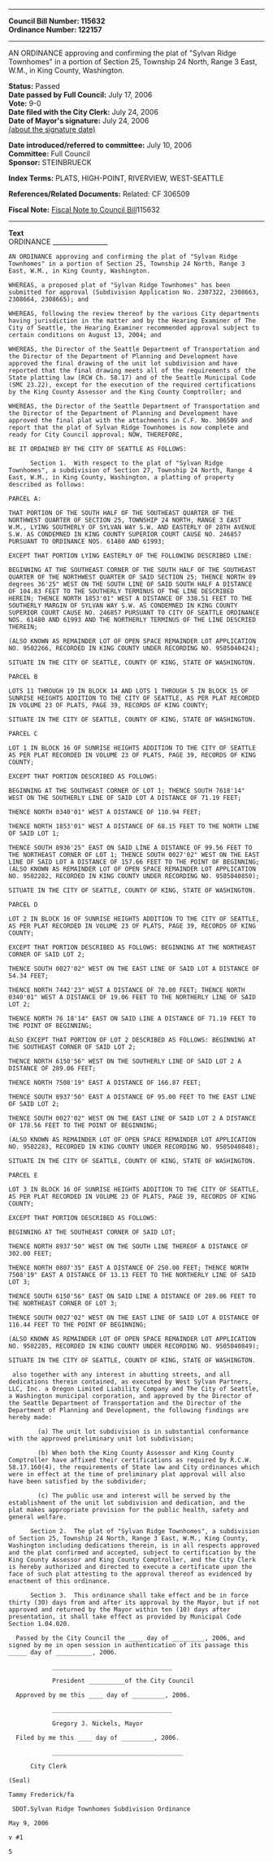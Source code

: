 * * * * *  
  
**Council Bill Number: [](#h0)[](#h2)115632**   
**Ordinance Number: 122157**  
  
* * * * *  
  
AN ORDINANCE approving and confirming the plat of "Sylvan Ridge Townhomes" in a portion of Section 25, Township 24 North, Range 3 East, W.M., in King County, Washington.  
  
**Status:** Passed   
**Date passed by Full Council:** July 17, 2006   
**Vote:** 9-0   
**Date filed with the City Clerk:** July 24, 2006   
**Date of Mayor's signature:** July 24, 2006   
[(about the signature date)](/~public/approvaldate.htm)   
  
  
**Date introduced/referred to committee:** July 10, 2006   
**Committee:** Full Council   
**Sponsor:** STEINBRUECK   
  
**Index Terms:** PLATS, HIGH-POINT, RIVERVIEW, WEST-SEATTLE  
  
**References/Related Documents:** Related: CF 306509  
  
**Fiscal Note:** [Fiscal Note to Council Bill](http://clerk.seattle.gov/~public/fnote/115632.htm)[](#h1)[](#h3)115632  
  
* * * * *  
  
**Text**  
    ORDINANCE _________________  
  
    AN ORDINANCE approving and confirming the plat of "Sylvan Ridge  
    Townhomes" in a portion of Section 25, Township 24 North, Range 3  
    East, W.M., in King County, Washington.  
  
    WHEREAS, a proposed plat of "Sylvan Ridge Townhomes" has been  
    submitted for approval (Subdivision Application No. 2307322, 2308663,  
    2308664, 2308665); and  
  
    WHEREAS, following the review thereof by the various City departments  
    having jurisdiction in the matter and by the Hearing Examiner of The  
    City of Seattle, the Hearing Examiner recommended approval subject to  
    certain conditions on August 13, 2004; and  
  
    WHEREAS, the Director of the Seattle Department of Transportation and  
    the Director of the Department of Planning and Development have  
    approved the final drawing of the unit lot subdivision and have  
    reported that the final drawing meets all of the requirements of the  
    State platting law (RCW Ch. 58.17) and of the Seattle Municipal Code  
    (SMC 23.22), except for the execution of the required certifications  
    by the King County Assessor and the King County Comptroller; and  
  
    WHEREAS, the Director of the Seattle Department of Transportation and  
    the Director of the Department of Planning and Development have  
    approved the final plat with the attachments in C.F. No. 306509 and  
    report that the plat of Sylvan Ridge Townhomes is now complete and  
    ready for City Council approval; NOW, THEREFORE,  
  
    BE IT ORDAINED BY THE CITY OF SEATTLE AS FOLLOWS:  
  
          Section 1.  With respect to the plat of "Sylvan Ridge  
    Townhomes", a subdivision of Section 27, Township 24 North, Range 4  
    East, W.M., in King County, Washington, a platting of property  
    described as follows:  
  
    PARCEL A:  
  
    THAT PORTION OF THE SOUTH HALF OF THE SOUTHEAST QUARTER OF THE  
    NORTHWEST QUARTER OF SECTION 25, TOWNSHIP 24 NORTH, RANGE 3 EAST  
    W.M., LYING SOUTHERLY OF SYLVAN WAY S.W. AND EASTERLY OF 28TH AVENUE  
    S.W. AS CONDEMNED IN KING COUNTY SUPERIOR COURT CAUSE NO. 246857  
    PURSUANT TO ORDINANCE NOS. 61480 AND 61993;  
  
    EXCEPT THAT PORTION LYING EASTERLY OF THE FOLLOWING DESCRIBED LINE:  
  
    BEGINNING AT THE SOUTHEAST CORNER OF THE SOUTH HALF OF THE SOUTHEAST  
    QUARTER OF THE NORTHWEST QUARTER OF SAID SECTION 25; THENCE NORTH 89  
    degrees 36'25" WEST ON THE SOUTH LINE OF SAID SOUTH HALF A DISTANCE  
    OF 104.83 FEET TO THE SOUTHERLY TERMINUS OF THE LINE DESCRIBED  
    HEREIN; THENCE NORTH 1853'01" WEST A DISTANCE OF 338.51 FEET TO THE  
    SOUTHERLY MARGIN OF SYLVAN WAY S.W. AS CONDEMNED IN KING COUNTY  
    SUPERIOR COURT CAUSE NO. 246857 PURSUANT TO CITY OF SEATTLE ORDINANCE  
    NOS. 61480 AND 61993 AND THE NORTHERLY TERMINUS OF THE LINE DESCRIED  
    THEREIN;  
  
    (ALSO KNOWN AS REMAINDER LOT OF OPEN SPACE REMAINDER LOT APPLICATION  
    NO. 9502266, RECORDED IN KING COUNTY UNDER RECORDING NO. 9505040424);  
  
    SITUATE IN THE CITY OF SEATTLE, COUNTY OF KING, STATE OF WASHINGTON.  
  
    PARCEL B  
  
    LOTS 11 THROUGH 19 IN BLOCK 14 AND LOTS 1 THROUGH 5 IN BLOCK 15 OF  
    SUNRISE HEIGHTS ADDITION TO THE CITY OF SEATTLE, AS PER PLAT RECORDED  
    IN VOLUME 23 OF PLATS, PAGE 39, RECORDS OF KING COUNTY;  
  
    SITUATE IN THE CITY OF SEATTLE, COUNTY OF KING, STATE OF WASHINGTON.  
  
    PARCEL C  
  
    LOT 1 IN BLOCK 16 OF SUNRISE HEIGHTS ADDITION TO THE CITY OF SEATTLE  
    AS PER PLAT RECORDED IN VOLUME 23 OF PLATS, PAGE 39, RECORDS OF KING  
    COUNTY;  
  
    EXCEPT THAT PORTION DESCRIBED AS FOLLOWS:  
  
    BEGINNING AT THE SOUTHEAST CORNER OF LOT 1; THENCE SOUTH 7618'14"  
    WEST ON THE SOUTHERLY LINE OF SAID LOT A DISTANCE OF 71.19 FEET;  
  
    THENCE NORTH 0340'01" WEST A DISTANCE OF 110.94 FEET;  
  
    THENCE NORTH 1853'01" WEST A DISTANCE OF 68.15 FEET TO THE NORTH LINE  
    OF SAID LOT 1;  
  
    THENCE SOUTH 8936'25" EAST ON SAID LINE A DISTANCE OF 99.56 FEET TO  
    THE NORTHEAST CORNER OF LOT 1; THENCE SOUTH 0027'02" WEST ON THE EAST  
    LINE OF SAID LOT A DISTANCE OF 157.66 FEET TO THE POINT OF BEGINNING;  
    (ALSO KNOWN AS REMAINDER LOT OF OPEN SPACE REMAINDER LOT APPLICATION  
    NO. 9502282, RECORDED IN KING COUNTY UNDER RECORDING NO. 9505040850);  
  
    SITUATE IN THE CITY OF SEATTLE, COUNTY OF KING, STATE OF WASHINGTON.  
  
    PARCEL D  
  
    LOT 2 IN BLOCK 16 OF SUNRISE HEIGHTS ADDITION TO THE CITY OF SEATTLE,  
    AS PER PLAT RECORDED IN VOLUME 23 OF PLATS, PAGE 39, RECORDS OF KING  
    COUNTY;  
  
    EXCEPT THAT PORTION DESCRIBED AS FOLLOWS: BEGINNING AT THE NORTHEAST  
    CORNER OF SAID LOT 2;  
  
    THENCE SOUTH 0027'02" WEST ON THE EAST LINE OF SAID LOT A DISTANCE OF  
    54.34 FEET;  
  
    THENCE NORTH 7442'23" WEST A DISTANCE OF 70.00 FEET; THENCE NORTH  
    0340'01" WEST A DISTANCE OF 19.06 FEET TO THE NORTHERLY LINE OF SAID  
    LOT 2;  
  
    THENCE NORTH 76 18'14" EAST ON SAID LINE A DISTANCE OF 71.19 FEET TO  
    THE POINT OF BEGINNING;  
  
    ALSO EXCEPT THAT PORTION OF LOT 2 DESCRIBED AS FOLLOWS: BEGINNING AT  
    THE SOUTHEAST CORNER OF SAID LOT 2;  
  
    THENCE NORTH 6150'56" WEST ON THE SOUTHERLY LINE OF SAID LOT 2 A  
    DISTANCE OF 289.06 FEET;  
  
    THENCE NORTH 7508'19" EAST A DISTANCE OF 166.87 FEET;  
  
    THENCE SOUTH 8937'50" EAST A DISTANCE OF 95.00 FEET TO THE EAST LINE  
    OF SAID LOT 2;  
  
    THENCE SOUTH 0027'02" WEST ON THE EAST LINE OF SAID LOT 2 A DISTANCE  
    OF 178.56 FEET TO THE POINT OF BEGINNING;  
  
    (ALSO KNOWN AS REMAINDER LOT OF OPEN SPACE REMAINDER LOT APPLICATION  
    NO. 9502283, RECORDED IN KING COUNTY UNDER RECORDING NO. 9505040848);  
  
    SITUATE IN THE CITY OF SEATTLE, COUNTY OF KING, STATE OF WASHINGTON.  
  
    PARCEL E  
  
    LOT 3 IN BLOCK 16 OF SUNRISE HEIGHTS ADDITION TO THE CITY OF SEATTLE,  
    AS PER PLAT RECORDED IN VOLUME 23 OF PLATS, PAGE 39, RECORDS OF KING  
    COUNTY;  
  
    EXCEPT THAT PORTION DESCRIBED AS FOLLOWS:  
  
    BEGINNING AT THE SOUTHEAST CORNER OF SAID LOT;  
  
    THENCE NORTH 8937'50" WEST ON THE SOUTH LINE THEREOF A DISTANCE OF  
    302.00 FEET;  
  
    THENCE NORTH 0807'35" EAST A DISTANCE OF 250.00 FEET; THENCE NORTH  
    7508'19" EAST A DISTANCE OF 13.13 FEET TO THE NORTHERLY LINE OF SAID  
    LOT 3;  
  
    THENCE SOUTH 6150'56" EAST ON SAID LINE A DISTANCE OF 289.06 FEET TO  
    THE NORTHEAST CORNER OF LOT 3;  
  
    THENCE SOUTH 0027'02" WEST ON THE EAST LINE OF SAID LOT A DISTANCE OF  
    116.44 FEET TO THE POINT OF BEGINNING;  
  
    (ALSO KNOWN AS REMAINDER LOT OF OPEN SPACE REMAINDER LOT APPLICATION  
    NO. 9502285, RECORDED IN KING COUNTY UNDER RECORDING NO. 9505040849);  
  
    SITUATE IN THE CITY OF SEATTLE, COUNTY OF KING, STATE OF WASHINGTON.  
  
     also together with any interest in abutting streets, and all  
    dedications therein contained, as executed by West Sylvan Partners,  
    LLC, Inc. a Oregon Limited Liability Company and The City of Seattle,  
    a Washington municipal corporation, and approved by the Director of  
    the Seattle Department of Transportation and the Director of the  
    Department of Planning and Development, the following findings are  
    hereby made:  
  
            (a) The unit lot subdivision is in substantial conformance  
    with the approved preliminary unit lot subdivision;  
  
            (b) When both the King County Assessor and King County  
    Comptroller have affixed their certifications as required by R.C.W.  
    58.17.160(4), the requirements of State law and City ordinances which  
    were in effect at the time of preliminary plat approval will also  
    have been satisfied by the subdivider;  
  
            (c) The public use and interest will be served by the  
    establishment of the unit lot subdivision and dedication, and the  
    plat makes appropriate provision for the public health, safety and  
    general welfare.  
  
          Section 2.  The plat of "Sylvan Ridge Townhomes", a subdivision  
    of Section 25, Township 24 North, Range 3 East, W.M., King County,  
    Washington including dedications therein, is in all respects approved  
    and the plat confirmed and accepted, subject to certification by the  
    King County Assessor and King County Comptroller, and the City Clerk  
    is hereby authorized and directed to execute a certificate upon the  
    face of such plat attesting to the approval thereof as evidenced by  
    enactment of this ordinance.  
  
          Section 3.  This ordinance shall take effect and be in force  
    thirty (30) days from and after its approval by the Mayor, but if not  
    approved and returned by the Mayor within ten (10) days after  
    presentation, it shall take effect as provided by Municipal Code  
    Section 1.04.020.  
  
      Passed by the City Council the ____ day of _________, 2006, and  
    signed by me in open session in authentication of its passage this  
    _____ day of __________, 2006.  
  
                _________________________________  
  
                President __________of the City Council  
  
      Approved by me this ____ day of _________, 2006.  
  
                _________________________________  
  
                Gregory J. Nickels, Mayor  
  
      Filed by me this ____ day of _________, 2006.  
  
                ____________________________________  
  
          City Clerk  
  
    (Seal)  
  
    Tammy Frederick/fa  
  
     SDOT.Sylvan Ridge Townhomes Subdivision Ordinance  
  
    May 9, 2006  
  
    v #1  
  
    5  
